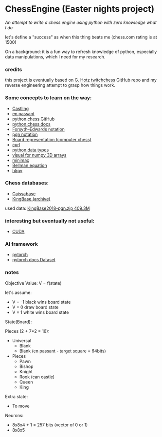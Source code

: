 # ChessEngine (Easter nights project)

*An attempt to write a chess engine using python with zero knowledge what I do*

let's define a "success" as when this thing beats me (chess.com rating is at 1500) 
 
On a background: it is a fun way to refresh knowledge of python, especially data manipulations, which I need for my research. 

### credits
this project is eventually based on [G. Hotz twitchchess](https://gitshub.com/geohot/twitchchess) GitHub repo and my reverse engineering attempt to grasp how things work.

### Some concepts to learn on the way:

- [Castling](https://en.wikipedia.org/wiki/Castling)
- [en passant](https://en.wikipedia.org/wiki/En_passant)
- [python chess GitHub](https://github.com/niklasf/python-chess)
- [python chess docs](https://python-chess.readthedocs.io/en/latest/)
- [Forsyth–Edwards notation](https://en.wikipedia.org/wiki/Forsyth%E2%80%93Edwards_Notation)
- [pgn notation](https://en.wikipedia.org/wiki/Portable_Game_Notation)
- [Board representation (computer chess)](https://en.wikipedia.org/wiki/Board_representation_(computer_chess))
- [curl](https://www.prostdev.com/post/the-power-of-curl)
- [python data types](https://jakevdp.github.io/PythonDataScienceHandbook/02.01-understanding-data-types.html)
- [visual for numpy 3D arrays](https://jalammar.github.io/visual-numpy/)
- [minimax](https://en.wikipedia.org/wiki/Minimax)
- [Bellman equation](https://en.wikipedia.org/wiki/Bellman_equation)
- [h5py](https://docs.h5py.org/en/stable/index.html)

### Chess databases:

- [Caissabase](http://caissabase.co.uk/)
- [KingBase (archive)](https://archive.org/details/KingBase2018)

used data: [KingBase2018-pgn.zip 409.3M](https://archive.org/download/KingBase2018)

### interesting but eventually not useful:

- [CUDA](https://docs.nvidia.com/cuda/cuda-installation-guide-linux/index.html)

### AI framework
- [pytorch](https://pytorch.org/)
- [pytorch docs Dataset](https://pytorch.org/tutorials/beginner/basics/data_tutorial.html)

### notes 

Objective Value: V = f(state) 

let's assume:
- V = -1 black wins board state
- V = 0 draw board state
- V = 1 white wins board state 

State(Board):

Pieces (2 + 7*2 = 16):
- Universal
    - Blank
    - Blank (en passant - target square = 64bits)
- Pieces 
    - Pawn
    - Bishop
    - Knight
    - Rook (can castle)
    - Queen
    - King

Extra state:
- To move

Neurons:
- 8x8x4 + 1 = 257 bits (vector of 0 or 1)
- 8x8x5 
